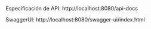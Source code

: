 

Especificación de API: http://localhost:8080/api-docs

SwaggerUI: http://localhost:8080/swagger-ui/index.html
